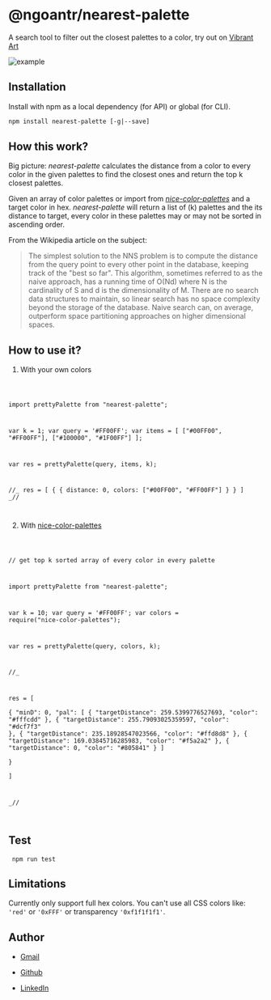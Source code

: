 # @ngoantr/nearest-palette

A search tool to filter out the closest palettes to a color, try out on [ Vibrant Art](https://vibrant-art-map.netlify.app/)

![example](/home/ngoantran/Desktop/projects/nearest-palette/phto.jpg)

## Installation

Install with npm as a local dependency (for API) or global (for CLI).

```sh
npm install nearest-palette [-g|--save]
```

## How this work?

Big picture: _nearest-palette_ calculates the distance from a color to every color in the given palettes to find the closest ones and return the top k closest palettes.

Given an array of color palettes or import from [_nice-color-palettes_](https://www.npmjs.com/package/nice-color-palettes#:~:text=4%20Versions-,nice-color-palettes,-A%20JSON%20of) and a target color in hex. _nearest-palette_ will return a list of (k) palettes and the its distance to target, every color in these palettes may or may not be sorted in ascending order.

From the Wikipedia article on the subject:

> The simplest solution to the NNS problem is to compute the distance from the query point to every other point in the database, keeping track of the "best so far". This algorithm, sometimes referred to as the naive approach, has a running time of O(Nd) where N is the cardinality of S and d is the dimensionality of M. There are no search data structures to maintain, so linear search has no space complexity beyond the storage of the database. Naive search can, on average, outperform space partitioning approaches on higher dimensional spaces.

## How to use it?

1. With your own colors

<code>

import prettyPalette from "nearest-palette";

var k = 1;
var query = '#FF00FF';
var items = [
["#00FF00", "#FF00FF"],
["#100000", "#1F00FF"]
];

var res = prettyPalette(query, items, k);

//_
res = [
{
{ distance: 0,
colors: ["#00FF00", "#FF00FF"]
}
}
]
_//

</code>

2. With [nice-color-palettes](https://www.npmjs.com/package/nice-color-palettes)

<code>

// get top k sorted array of every color in every palette

import prettyPalette from "nearest-palette";

var k = 10;
var query = '#FF00FF';
var colors = require("nice-color-palettes");

var res = prettyPalette(query, colors, k);

//\_

res = [  
 {
"minD": 0,
"pal": [
{
"targetDistance": 259.5399776527693,
"color": "#fffcdd"
},
{
"targetDistance": 255.79093025359597,
"color": "#dcf7f3"
},
{
"targetDistance": 235.18928547023566,
"color": "#ffd8d8"
},
{
"targetDistance": 169.03845716285983,
"color": "#f5a2a2"
},
{
"targetDistance": 0,
"color": "#805841"
}
]  
 }  
 ]

\_//

</code>

## Test

<code> npm run test </code>

## Limitations

Currently only support full hex colors. You can't use all CSS colors like: `'red'` or `'0xFFF'` or transparency `'0xf1f1f1f1'`.

## Author

- [Gmail](mailto:ngoan.n.tr@gmail.com)

- [Github](https://github.com/tnngoan)

- [LinkedIn](https://www.linkedin.com/in/tnngoan/)
